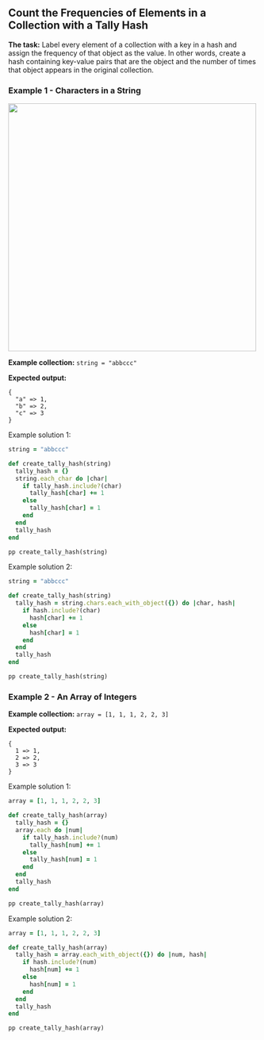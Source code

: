 ## Count the Frequencies of Elements in a Collection with a Tally Hash

**The task:**  Label every element of a collection with a key in a hash and assign the frequency of that object as the value.  In other words, create a hash containing key-value pairs that are the object and the number of times that object appears in the original collection.

### Example 1 - Characters in a String

<img src="https://i.imgur.com/XVkQZzb.gif" width="500" />

**Example collection:** `string = "abbccc"`

**Expected output:**

```
{
  "a" => 1,
  "b" => 2,
  "c" => 3
}
```

Example solution 1:

```ruby
string = "abbccc"

def create_tally_hash(string)
  tally_hash = {}
  string.each_char do |char|
    if tally_hash.include?(char)
      tally_hash[char] += 1
    else
      tally_hash[char] = 1
    end
  end
  tally_hash
end

pp create_tally_hash(string)
```

Example solution 2:

```ruby
string = "abbccc"

def create_tally_hash(string)
  tally_hash = string.chars.each_with_object({}) do |char, hash|
    if hash.include?(char)
      hash[char] += 1
    else
      hash[char] = 1
    end
  end
  tally_hash
end

pp create_tally_hash(string)
```



### Example 2 - An Array of Integers

**Example collection:** `array = [1, 1, 1, 2, 2, 3]`

**Expected output:**

```
{
  1 => 1,
  2 => 2,
  3 => 3
}
```

Example solution 1:

```ruby
array = [1, 1, 1, 2, 2, 3]

def create_tally_hash(array)
  tally_hash = {}
  array.each do |num|
    if tally_hash.include?(num)
      tally_hash[num] += 1
    else
      tally_hash[num] = 1
    end
  end
  tally_hash
end

pp create_tally_hash(array)
```

Example solution 2:

```ruby
array = [1, 1, 1, 2, 2, 3]

def create_tally_hash(array)
  tally_hash = array.each_with_object({}) do |num, hash|
    if hash.include?(num)
      hash[num] += 1
    else
      hash[num] = 1
    end
  end
  tally_hash
end

pp create_tally_hash(array)
```
